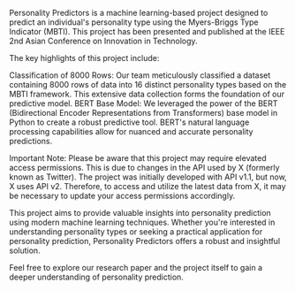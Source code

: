 Personality Predictors is a machine learning-based project designed to predict an individual's personality type using the Myers-Briggs Type Indicator (MBTI). This project has been presented and published at the IEEE 2nd Asian Conference on Innovation in Technology.

The key highlights of this project include:

Classification of 8000 Rows: Our team meticulously classified a dataset containing 8000 rows of data into 16 distinct personality types based on the MBTI framework. This extensive data collection forms the foundation of our predictive model. BERT Base Model: We leveraged the power of the BERT (Bidirectional Encoder Representations from Transformers) base model in Python to create a robust predictive tool. BERT's natural language processing capabilities allow for nuanced and accurate personality predictions.

Important Note: Please be aware that this project may require elevated access permissions. This is due to changes in the API used by X (formerly known as Twitter). The project was initially developed with API v1.1, but now, X uses API v2. Therefore, to access and utilize the latest data from X, it may be necessary to update your access permissions accordingly.

This project aims to provide valuable insights into personality prediction using modern machine learning techniques. Whether you're interested in understanding personality types or seeking a practical application for personality prediction, Personality Predictors offers a robust and insightful solution.

Feel free to explore our research paper and the project itself to gain a deeper understanding of personality prediction.
